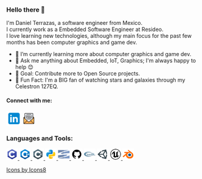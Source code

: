 <h3 align="left">Hello there 👋</h3>

I'm Daniel Terrazas, a software engineer from Mexico.  
I currently work as a Embedded Software Engineer at Resideo.  
I love learning new technologies, although my main focus for the past few months has been computer graphics and game dev.

- 👾 I’m currently learning more about computer graphics and game dev.
- 💬 Ask me anything about Embedded, IoT, Graphics; I'm always happy to help :blush:
- :confetti_ball: Goal: Contribute more to Open Source projects.
- :telescope: Fun Fact: I'm a BIG fan of watching stars and galaxies through my Celestron 127EQ.

<h4 align="left">Connect with me:</h4>
<p align="left">
  <a href="https://linkedin.com/in/daniel-terrazas" target="blank"><img align="center" src="https://github.com/DanielTerrazasD/DanielTerrazasD/blob/main/Icons/icons8-linkedin-48.png" alt="daniel-terrazas" height="40" width="40" /></a>
    <a href="mailto:daniel.terrazas.delgado@gmail.com" target="blank"><img align="center" src="https://github.com/DanielTerrazasD/DanielTerrazasD/blob/main/Icons/icons8-email-64.png" alt="daniel-terrazas" height="30" width="30" /></a>
</p>

<h3 align="left">Languages and Tools:</h3>
<p align="left">
<a href="https://cppreference.com" target="_blank" rel="noreferrer"> <img src="https://github.com/DanielTerrazasD/DanielTerrazasD/blob/main/Icons/icons8-c-programming-48.png" alt="c" width="30" height="30"/> </a> 
<a href="https://cppreference.com" target="_blank" rel="noreferrer"> <img src="https://github.com/DanielTerrazasD/DanielTerrazasD/blob/main/Icons/icons8-c%2B%2B-48.png" alt="cplusplus" width="30" height="30"/> </a> 
<a href="https://docs.microsoft.com/dotnet/csharp/" target="_blank" rel="noreferrer"> <img src="https://github.com/DanielTerrazasD/DanielTerrazasD/blob/main/Icons/icons8-c-sharp-logo-48.png" alt="csharp" width="30" height="30"/> </a> 
<a href="https://www.python.org" target="_blank" rel="noreferrer"> <img src="https://github.com/DanielTerrazasD/DanielTerrazasD/blob/main/Icons/icons8-python-48.png" alt="python" width="30" height="30"/> </a> 
<a href="https://subversion.apache.org/" target="_blank" rel="noreferrer"> <img src="https://github.com/DanielTerrazasD/DanielTerrazasD/blob/main/Icons/icons8-subversion-a-software-versioning-and-revision-control-system-48.png" alt="bash" width="30" height="30"/> </a>
<a href="https://github.com/" target="_blank" rel="noreferrer"> <img src="https://github.com/DanielTerrazasD/DanielTerrazasD/blob/main/Icons/icons8-github-60.png" alt="bash" width="30" height="30"/> </a>
<a href="https://www.opengl.org/" target="_blank" rel="noreferrer"> <img src="https://github.com/devicons/devicon/blob/master/icons/opengl/opengl-original.svg" alt="bash" width="30" height="30"/> </a> 
<a href="https://unity.com/" target="_blank" rel="noreferrer"> <img src="https://github.com/DanielTerrazasD/DanielTerrazasD/blob/main/Icons/icons8-unity-48.png" alt="unity" width="30" height="30"/> </a> 
<a href="https://www.unrealengine.com/" target="_blank" rel="noreferrer"> <img src="https://github.com/DanielTerrazasD/DanielTerrazasD/blob/main/Icons/icons8-unreal-engine-50.png" alt="unity" width="30" height="30"/> </a> 
<a href="https://www.blender.org/" target="_blank" rel="noreferrer"> <img src="https://github.com/DanielTerrazasD/DanielTerrazasD/blob/main/Icons/icons8-blender-3d-48.png" alt="blender" width="30" height="30"/> </a>
</p>
  
<a href="https://icons8.com/">Icons by Icons8</a>
